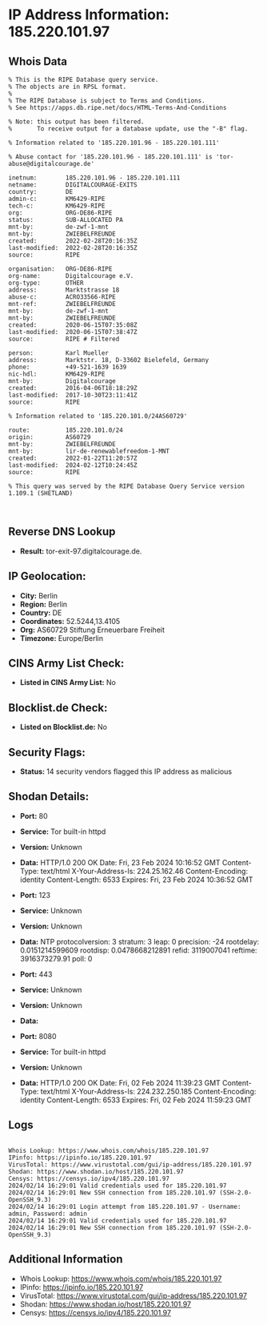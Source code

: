 # IP Address Information: 185.220.101.97

## Whois Data
```
% This is the RIPE Database query service.
% The objects are in RPSL format.
%
% The RIPE Database is subject to Terms and Conditions.
% See https://apps.db.ripe.net/docs/HTML-Terms-And-Conditions

% Note: this output has been filtered.
%       To receive output for a database update, use the "-B" flag.

% Information related to '185.220.101.96 - 185.220.101.111'

% Abuse contact for '185.220.101.96 - 185.220.101.111' is 'tor-abuse@digitalcourage.de'

inetnum:        185.220.101.96 - 185.220.101.111
netname:        DIGITALCOURAGE-EXITS
country:        DE
admin-c:        KM6429-RIPE
tech-c:         KM6429-RIPE
org:            ORG-DE86-RIPE
status:         SUB-ALLOCATED PA
mnt-by:         de-zwf-1-mnt
mnt-by:         ZWIEBELFREUNDE
created:        2022-02-28T20:16:35Z
last-modified:  2022-02-28T20:16:35Z
source:         RIPE

organisation:   ORG-DE86-RIPE
org-name:       Digitalcourage e.V.
org-type:       OTHER
address:        Marktstrasse 18
abuse-c:        ACRO33566-RIPE
mnt-ref:        ZWIEBELFREUNDE
mnt-by:         de-zwf-1-mnt
mnt-by:         ZWIEBELFREUNDE
created:        2020-06-15T07:35:08Z
last-modified:  2020-06-15T07:38:47Z
source:         RIPE # Filtered

person:         Karl Mueller
address:        Marktstr. 18, D-33602 Bielefeld, Germany
phone:          +49-521-1639 1639
nic-hdl:        KM6429-RIPE
mnt-by:         Digitalcourage
created:        2016-04-06T18:18:29Z
last-modified:  2017-10-30T23:11:41Z
source:         RIPE

% Information related to '185.220.101.0/24AS60729'

route:          185.220.101.0/24
origin:         AS60729
mnt-by:         ZWIEBELFREUNDE
mnt-by:         lir-de-renewablefreedom-1-MNT
created:        2022-01-22T11:20:57Z
last-modified:  2024-02-12T10:24:45Z
source:         RIPE

% This query was served by the RIPE Database Query Service version 1.109.1 (SHETLAND)



```
## Reverse DNS Lookup
- **Result:** tor-exit-97.digitalcourage.de.

## IP Geolocation:
- **City:** Berlin
- **Region:** Berlin
- **Country:** DE
- **Coordinates:** 52.5244,13.4105
- **Org:** AS60729 Stiftung Erneuerbare Freiheit
- **Timezone:** Europe/Berlin

## CINS Army List Check:
- **Listed in CINS Army List:** 
No

## Blocklist.de Check:
- **Listed on Blocklist.de:** 
No

## Security Flags:
- **Status:** 14 security vendors flagged this IP address as malicious

## Shodan Details:
- **Port:** 80
- **Service:** Tor built-in httpd
- **Version:** Unknown
- **Data:** HTTP/1.0 200 OK
Date: Fri, 23 Feb 2024 10:16:52 GMT
Content-Type: text/html
X-Your-Address-Is: 224.25.162.46
Content-Encoding: identity
Content-Length: 6533
Expires: Fri, 23 Feb 2024 10:36:52 GMT



- **Port:** 123
- **Service:** Unknown
- **Version:** Unknown
- **Data:** NTP
protocolversion: 3
stratum: 3
leap: 0
precision: -24
rootdelay: 0.0151214599609
rootdisp: 0.0478668212891
refid: 3119007041
reftime: 3916373279.91
poll: 0



- **Port:** 443
- **Service:** Unknown
- **Version:** Unknown
- **Data:** 

- **Port:** 8080
- **Service:** Tor built-in httpd
- **Version:** Unknown
- **Data:** HTTP/1.0 200 OK
Date: Fri, 02 Feb 2024 11:39:23 GMT
Content-Type: text/html
X-Your-Address-Is: 224.232.250.185
Content-Encoding: identity
Content-Length: 6533
Expires: Fri, 02 Feb 2024 11:59:23 GMT



## Logs
```

Whois Lookup: https://www.whois.com/whois/185.220.101.97
IPinfo: https://ipinfo.io/185.220.101.97
VirusTotal: https://www.virustotal.com/gui/ip-address/185.220.101.97
Shodan: https://www.shodan.io/host/185.220.101.97
Censys: https://censys.io/ipv4/185.220.101.97
2024/02/14 16:29:01 Valid credentials used for 185.220.101.97
2024/02/14 16:29:01 New SSH connection from 185.220.101.97 (SSH-2.0-OpenSSH_9.3)
2024/02/14 16:29:01 Login attempt from 185.220.101.97 - Username: admin, Password: admin
2024/02/14 16:29:01 Valid credentials used for 185.220.101.97
2024/02/14 16:29:01 New SSH connection from 185.220.101.97 (SSH-2.0-OpenSSH_9.3)

```
## Additional Information
- Whois Lookup: https://www.whois.com/whois/185.220.101.97
- IPinfo: https://ipinfo.io/185.220.101.97
- VirusTotal: https://www.virustotal.com/gui/ip-address/185.220.101.97
- Shodan: https://www.shodan.io/host/185.220.101.97
- Censys: https://censys.io/ipv4/185.220.101.97

